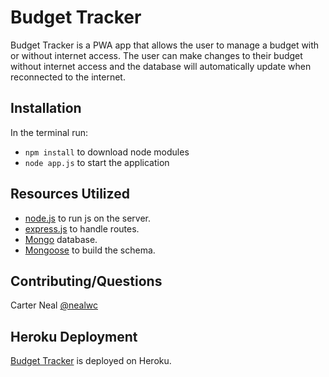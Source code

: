 # Budget Tracker

Budget Tracker is a PWA app that allows the user to manage a budget with or without internet access. The user can make changes to their budget without internet access and the database will automatically update when reconnected to the internet.

## Installation

In the terminal run:
- `npm install` to download node modules
- `node app.js` to start the application

## Resources Utilized
- [node.js](https://nodejs.org/en/) to run js on the server.
- [express.js](https://expressjs.com/) to handle routes.
- [Mongo](https://www.mongodb.com/) database.
- [Mongoose](https://mongoosejs.com/) to build the schema.

## Contributing/Questions

Carter Neal [@nealwc](http://github.com/nealwc)

## Heroku Deployment

[Budget Tracker](https://vast-anchorage-08638.herokuapp.com/) is deployed on Heroku.